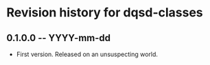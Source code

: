 # Revision history for dqsd-classes

## 0.1.0.0 -- YYYY-mm-dd

* First version. Released on an unsuspecting world.
